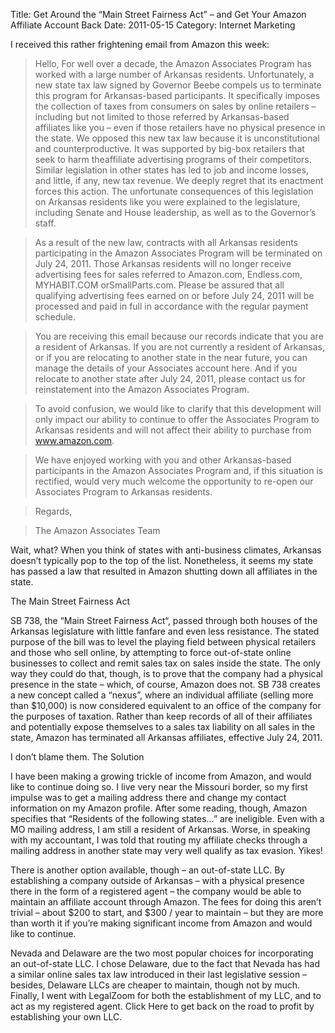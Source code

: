 Title: Get Around the “Main Street Fairness Act” – and Get Your Amazon Affiliate Account Back
Date: 2011-05-15
Category: Internet Marketing

I received this rather frightening email from Amazon this week:

> Hello,
> For well over a decade, the Amazon Associates Program has worked with a large number of Arkansas residents. Unfortunately, a new state tax law signed by Governor Beebe compels us to terminate this program for Arkansas-based participants. It specifically imposes the collection of taxes from consumers on sales by online retailers – including but not limited to those referred by Arkansas-based affiliates like you – even if those retailers have no physical presence in the state.
> We opposed this new tax law because it is unconstitutional and counterproductive. It was supported by big-box retailers that seek to harm theaffiliate advertising programs of their competitors. Similar legislation in other states has led to job and income losses, and little, if any, new tax revenue. We deeply regret that its enactment forces this action. The unfortunate consequences of this legislation on Arkansas residents like you were explained to the legislature, including Senate and House leadership, as well as to the Governor’s staff.

> As a result of the new law, contracts with all Arkansas residents participating in the Amazon Associates Program will be terminated on July 24, 2011. Those Arkansas residents will no longer receive advertising fees for sales referred to Amazon.com, Endless.com, MYHABIT.COM orSmallParts.com. Please be assured that all qualifying advertising fees earned on or before July 24, 2011 will be processed and paid in full in accordance with the regular payment schedule.

> You are receiving this email because our records indicate that you are a resident of Arkansas. If you are not currently a resident of Arkansas, or if you are relocating to another state in the near future, you can manage the details of your Associates account here. And if you relocate to another state after July 24, 2011, please contact us for reinstatement into the Amazon Associates Program.

> To avoid confusion, we would like to clarify that this development will only impact our ability to continue to offer the Associates Program to Arkansas residents and will not affect their ability to purchase from www.amazon.com.

> We have enjoyed working with you and other Arkansas-based participants in the Amazon Associates Program and, if this situation is rectified, would very much welcome the opportunity to re-open our Associates Program to Arkansas residents.

> Regards,

> The Amazon Associates Team

Wait, what?  When you think of states with anti-business climates, Arkansas doesn’t typically pop to the top of the list.  Nonetheless, it seems my state has passed a law that resulted in Amazon shutting down all affiliates in the state.

The Main Street Fairness Act

SB 738, the “Main Street Fairness Act“, passed through both houses of the Arkansas legislature with little fanfare and even less resistance.  The stated purpose of the bill was to level the playing field between physical retailers and those who sell online, by attempting to force out-of-state online businesses to collect and remit sales tax on sales inside the state. The only way they could do that, though, is to prove that the company had a physical presence in the state – which, of course, Amazon does not.  SB 738 creates a new concept called a “nexus”, where an individual affiliate (selling more than $10,000) is now considered equivalent to an office of the company for the purposes of taxation.  Rather than keep records of all of their affiliates and potentially expose themselves to a sales tax liability on all sales in the state, Amazon has terminated all Arkansas affiliates, effective July 24, 2011.

I don’t blame them.
The Solution

I have been making a growing trickle of income from Amazon, and would like to continue doing so.  I live very near the Missouri border, so my first impulse was to get a mailing address there and change my contact information on my Amazon profile.  After some reading, though, Amazon specifies that “Residents of the following states…” are ineligible.  Even with a MO mailing address, I am still a resident of Arkansas.  Worse, in speaking with my accountant, I was told that routing my affiliate checks through a mailing address in another state may very well qualify as tax evasion. Yikes!

There is another option available, though – an out-of-state LLC.  By establishing a company outside of Arkansas – with a physical presence there in the form of a registered agent – the company would be able to maintain an affiliate account through Amazon.  The fees for doing this aren’t trivial – about $200 to start, and $300 / year to maintain – but they are more than worth it if you’re making significant income from Amazon and would like to continue.

Nevada and Delaware are the two most popular choices for incorporating an out-of-state LLC.  I chose Delaware, due to the fact that Nevada has had a similar online sales tax law introduced in their last legislative session – besides, Delaware LLCs are cheaper to maintain, though not by much.  Finally, I went with LegalZoom for both the establishment of my LLC, and to act as my registered agent. Click Here to get back on the road to profit by establishing your own LLC.
